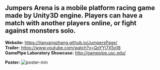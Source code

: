 <h2>Jumpers Arena is a mobile platform racing game made by Unity3D engine. Players can have a match with another players online, or fight against monsters solo.</h2>

**Website:** https://jianyangzhang.github.io/JumpersPage/<br/>
**Trailer:** https://www.youtube.com/watch?v=QoYYj7X5o18<br/>
**GamePipe Laboratory Showcase:** http://gamepipe.usc.edu/

**Poster:** ![poster-min](https://cloud.githubusercontent.com/assets/22739177/25870935/b113b8d2-34ba-11e7-865f-3389a54efc50.jpg)<br/>

